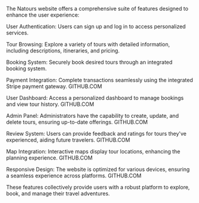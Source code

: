The Natours website offers a comprehensive suite of features designed to enhance the user experience:

User Authentication: Users can sign up and log in to access personalized services.

Tour Browsing: Explore a variety of tours with detailed information, including descriptions, itineraries, and pricing.

Booking System: Securely book desired tours through an integrated booking system.

Payment Integration: Complete transactions seamlessly using the integrated Stripe payment gateway. 
GITHUB.COM

User Dashboard: Access a personalized dashboard to manage bookings and view tour history. 
GITHUB.COM

Admin Panel: Administrators have the capability to create, update, and delete tours, ensuring up-to-date offerings. 
GITHUB.COM

Review System: Users can provide feedback and ratings for tours they've experienced, aiding future travelers. 
GITHUB.COM

Map Integration: Interactive maps display tour locations, enhancing the planning experience. 
GITHUB.COM

Responsive Design: The website is optimized for various devices, ensuring a seamless experience across platforms. 
GITHUB.COM

These features collectively provide users with a robust platform to explore, book, and manage their travel adventures.
